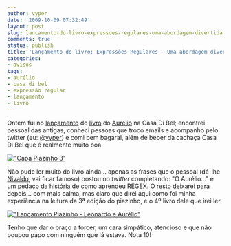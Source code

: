```yaml
---
author: vyper
date: '2009-10-09 07:32:49'
layout: post
slug: lancamento-do-livro-expressoes-regulares-uma-abordagem-divertida
comments: true
status: publish
title: 'Lançamento do livro: Expressões Regulares - Uma abordagem divertida'
categories:
- avisos
tags:
- aurélio
- casa di bel
- expressão regular
- lançamento
- livro
---
```


Ontem fui no [lançamento](http://www.aondeandei.com.br/2009/10/09/casa-di-bel-lancamento-do-livro-expressoes-regulares/) do
[livro](http://www.piazinho.com.br) do [Aurélio](http://aurelio.net) na Casa
Di Bel; encontrei pessoal das antigas, conheci pessoas que troco emails e
acompanho pelo twitter (eu: @[vyper](http://twitter.com/vyper)) e comi bem
bagarai, além de beber da cachaça Casa Di Bel que é realmente muito boa.

[!["Capa Piazinho 3"](http://assets.mcorp.com.br/wp-content/uploads/2009/10/capa-piazinho-3-150x150.jpg)](http://assets.mcorp.com.br/wp-content/uploads/2009/10/capa-piazinho-3.jpg "Capa Piazinho 3")
  
Não pude ler muito do livro ainda... apenas as frases que o pessoal (dá-lhe
[Nivaldo](http://www.nivaldoarruda.com.br), vai ficar famoso) postou no
_twitter_ completando: "O Aurélio..." e um pedaço da história de como aprendeu
[REGEX](http://aurelio.net/er/). O resto deixarei para depois... com mais
calma, mas claro que direi aqui como foi minha experiência na leitura da 3ª
edição do piazinho, e o 4º livro dele que irei ler.

[!["Lançamento Piazinho - Leonardo e Aurélio"](http://assets.mcorp.com.br/wp-content/uploads/2009/10/lancamento-piazinho-leonardo-e-aurelio-300x225.jpg)](http://assets.mcorp.com.br/wp-content/uploads/2009/10/lancamento-piazinho-leonardo-e-aurelio.jpg "Lançamento Piazinho - Leonardo e Aurélio")
  
Tenho que dar o braço a torcer, um cara simpático, atencioso e que não poupou
papo com ninguém que lá estava. Nota 10!
